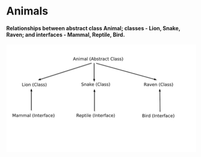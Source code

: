 # Animals
#### Relationships between abstract class Animal; classes - Lion, Snake, Raven; and interfaces - Mammal, Reptile, Bird.
<img src="structure.jpg" width="700"/>
